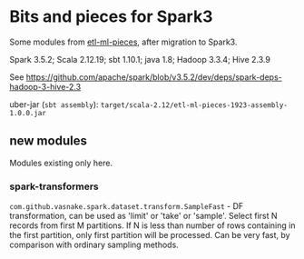 # Bits and pieces for Spark3

Some modules from [etl-ml-pieces](../etl-ml-pieces.scala/readme.md), after migration to Spark3.

Spark 3.5.2; Scala 2.12.19; sbt 1.10.1; java 1.8; Hadoop 3.3.4; Hive 2.3.9

See https://github.com/apache/spark/blob/v3.5.2/dev/deps/spark-deps-hadoop-3-hive-2.3

uber-jar (`sbt assembly`): `target/scala-2.12/etl-ml-pieces-1923-assembly-1.0.0.jar`

## new modules

Modules existing only here.

### spark-transformers

`com.github.vasnake.spark.dataset.transform.SampleFast` -
DF transformation, can be used as 'limit' or 'take' or 'sample'. Select first N records from first M partitions.
If N is less than number of rows containing in the first partition, only first partition will be processed.
Can be very fast, by comparison with ordinary sampling methods.
